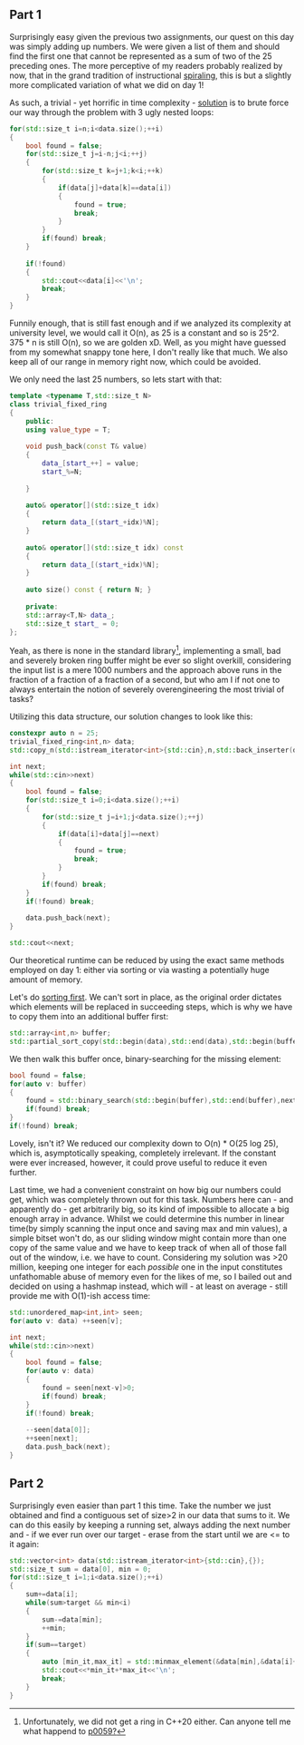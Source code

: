 ## Part 1

Surprisingly easy given the previous two assignments, our quest on this day was simply adding up numbers. We were given a list of them and should find the first one that cannot be represented as a sum of two of the 25 preceding ones. The more perceptive of my readers probably realized by now, that in the grand tradition of instructional [spiraling](https://en.wikipedia.org/wiki/Spiral_approach), this is but a slightly more complicated variation of what we did on day 1! 

As such, a trivial - yet horrific in time complexity - [solution](01_trivial.cpp) is to brute force our way through the problem with 3 ugly nested loops:

```cpp
for(std::size_t i=n;i<data.size();++i)
{
	bool found = false;
	for(std::size_t j=i-n;j<i;++j)
	{
		for(std::size_t k=j+1;k<i;++k)
		{
			if(data[j]+data[k]==data[i])
			{
				found = true;
				break;
			}
		}
		if(found) break;
	}
	
	if(!found)
	{
		std::cout<<data[i]<<'\n';
		break;
	}
}
```

Funnily enough, that is still fast enough and if we analyzed its complexity at university level, we would call it O(n), as 25 is a constant and so is 25^2. 375 * n is still O(n), so we are golden xD. Well, as you might have guessed from my somewhat snappy tone here, I don't really like that much. We also keep all of our range in memory right now, which could be avoided.

We only need the last 25 numbers, so lets start with that:

```cpp
template <typename T,std::size_t N>
class trivial_fixed_ring
{
	public:
	using value_type = T;
	
	void push_back(const T& value)
	{
		data_[start_++] = value;
		start_%=N;
		
	}
	
	auto& operator[](std::size_t idx)
	{
		return data_[(start_+idx)%N];
	}
	
	auto& operator[](std::size_t idx) const
	{
		return data_[(start_+idx)%N];
	}
	
	auto size() const { return N; }
	
	private:
	std::array<T,N> data_;
	std::size_t start_ = 0;
};
```

Yeah, as there is none in the standard library[^ring], implementing a small, bad and severely broken ring buffer might be ever so slight overkill, considering the input list is a mere 1000 numbers and the approach above runs in the fraction of a fraction of a fraction of a second, but who am I if not one to always entertain the notion of severely overengineering the most trivial of tasks?

Utilizing this data structure, our solution changes to look like this:

```cpp
constexpr auto n = 25;
trivial_fixed_ring<int,n> data;
std::copy_n(std::istream_iterator<int>{std::cin},n,std::back_inserter(data));

int next;
while(std::cin>>next)
{
	bool found = false;
	for(std::size_t i=0;i<data.size();++i)
	{
		for(std::size_t j=i+1;j<data.size();++j)
		{
			if(data[i]+data[j]==next)
			{
				found = true;
				break;
			}
		}
		if(found) break;
	}
	if(!found) break;
	
	data.push_back(next);
}

std::cout<<next;
```

[^ring]: Unfortunately, we did not get a ring in C++20 either. Can anyone tell me what happend to [p0059?](http://www.open-std.org/jtc1/sc22/wg21/docs/papers/2017/p0059r4.pdf)

Our theoretical runtime can be reduced by using the exact same methods employed on day 1: either via sorting or via wasting a potentially huge amount of memory. 

Let's do [sorting first](01_sort.cpp). We can't sort in place, as the original order dictates which elements will be replaced in succeeding steps, which is why we have to copy them into an additional buffer first:

```cpp
std::array<int,n> buffer;
std::partial_sort_copy(std::begin(data),std::end(data),std::begin(buffer),std::end(buffer));
```

We then walk this buffer once, binary-searching for the missing element:

```cpp
bool found = false;
for(auto v: buffer)
{
	found = std::binary_search(std::begin(buffer),std::end(buffer),next-v);
	if(found) break;
}
if(!found) break;
```

Lovely, isn't it? We reduced our complexity down to O(n) * O(25 log 25), which is, asymptotically speaking, completely irrelevant. If the constant were ever increased, however, it could prove useful to reduce it even further.

Last time, we had a convenient constraint on how big our numbers could get, which was completely thrown out for this task. Numbers here can - and apparently do - get arbitrarily big, so its kind of impossible to allocate a big enough array in advance. Whilst we could determine this number in linear time(by simply scanning the input once and saving max and min values), a simple bitset won't do, as our sliding window might contain more than one copy of the same value and we have to keep track of when all of those fall out of the window, i.e. we have to count. Considering my solution was >20 million, keeping one integer for each *possible* one in the input constitutes unfathomable abuse of memory even for the likes of me, so I bailed out and decided on using a hashmap instead, which will - at least on average - still provide me with O(1)-ish access time:

```cpp
std::unordered_map<int,int> seen;
for(auto v: data) ++seen[v];

int next;
while(std::cin>>next)
{
	bool found = false;
	for(auto v: data)
	{
		found = seen[next-v]>0;
		if(found) break;
	}
	if(!found) break;
	
	--seen[data[0]];
	++seen[next];
	data.push_back(next);
}
```

## Part 2

Surprisingly even easier than part 1 this time. Take the number we just obtained and find a contiguous set of size>2 in our data that sums to it. We can do this easily by keeping a running set, always adding the next number and - if we ever run over our target - erase from the start until we are <= to it again:

```cpp
std::vector<int> data(std::istream_iterator<int>{std::cin},{});
std::size_t sum = data[0], min = 0;
for(std::size_t i=1;i<data.size();++i)
{
	sum+=data[i];
	while(sum>target && min<i)
	{
		sum-=data[min];
		++min;
	}
	if(sum==target)
	{
		auto [min_it,max_it] = std::minmax_element(&data[min],&data[i]+1);
		std::cout<<*min_it+*max_it<<'\n';
		break;
	}
}
```
